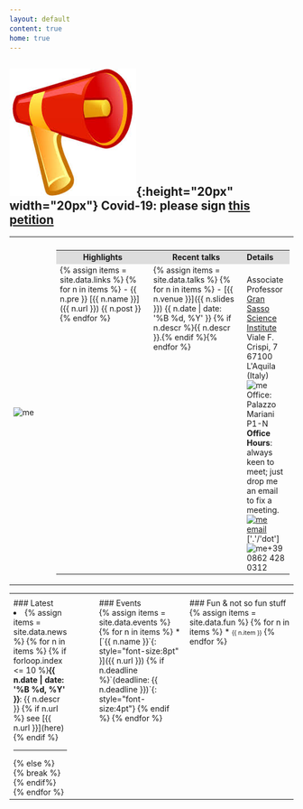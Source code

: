 ```yaml
---
layout: default
content: true
home: true
---
```



<!-- ## ![postdoc](images/news.jpeg){:height="20px" width="20px"} Post-doc position available; deadline 8 July 2021. See [details](https://www.gssi.it/communication/announcements/item/12549-postdoctoral-research-fellowship-june-2021) and get in touch if interested. -->
## ![news](images/news.jpeg){:height="20px" width="20px"} Covid-19: please sign [this petition](https://noprofitonpandemic.eu/)

<table>
  <tr>
    <th style="width:15; text-align:left"></th>
    <th style="width:85%; text-align:center"></th>
  </tr>
 <tr>
 <td>
 <div>
     <img alt="me" src="/home/images/me.jpg" width="85%" />
 </div>
 </td>
 <td>
 <table>
  <tr>
    <th style="width:40%; background:#dddddd; text-align:center">Highlights</th>
    <th style="width:40%; background:#dddddd; text-align:center">Recent talks</th>
    <th style="width:20%; background:#dddddd; text-align:left">Details</th>
  </tr>
  <tr>
<td class="quicklinks" valign="top" markdown="1">
{% assign items = site.data.links %}
{% for n in items %}
- {{ n.pre }} [{{ n.name }}]({{ n.url }}) {{ n.post }}{% endfor %}
</td>
<td class="mkd" valign="top" markdown="1">
{% assign items = site.data.talks %}
{% for n in items %}
- <span class="tooltip">[{{ n.venue }}]({{ n.slides }}) {{ n.date  | date: '%B %d, %Y' }}
  <span class="tooltiptext">{% if n.descr %}{{ n.descr }}.{% endif %}</span></span>{% endfor %}
</td>
<td class="mkd" valign="top">
    <br/>Associate Professor
	<br/><a href="https://www.gssi.it">Gran Sasso Science Institute</a>
	<br/>Viale F. Crispi, 7
	<br/>67100 L'Aquila (Italy)
	<br/><img alt="me" src="/home/images/office.jpg" width="10%" />Office: Palazzo Mariani P1-N
	<br/><b>Office Hours</b>: always keen to meet; just drop me an email to fix a meeting.
	<br/><a href="mailto:emiliodottuosto@gssi.it"><img alt="me" src="/home/images/email.jpg" width="20%" />email</a> ['.'/'dot']
	<br/><img alt="me" src="/home/images/phone.png" width="10%" />+39 0862 428 0312
  </td>
  </tr>
</table>
 </td>
 </tr>
 </table>

<!-- ## Teaching -->
<!-- I usually teach -->
<!-- - Modelling and Verification of Reactive Systems -->
<!-- - Formal Behavioural Specifications -->

<table>
  <tr>
    <th style="width:20%; text-align:left"></th>
    <th style="width:35%; text-align:left"></th>
    <th style="width:45%; text-align:left"></th>
  </tr>
  <tr>
    <td valign="top" markdown="1" style="padding-right: 50px;">
### Latest
<div markdown="1" class="scroll">
<li>{% assign items = site.data.news %}
{% for n in items %}
{% if forloop.index <= 10 %}<b>{{ n.date | date: '%B %d, %Y' }}</b>: {{ n.descr }} {% if n.url %} see [{{ n.url }}](here) {% endif %}<hr>
{% else %} {% break %} {% endif%}
{% endfor %}
</li>
</div>
</td>
<td valign="top" markdown="1">
### Events
<div markdown="1" class="fun">
{% assign items = site.data.events %}
{% for n in items %} * [`{{ n.name }}`{: style="font-size:8pt" }]({{ n.url }}) {% if n.deadline %}`(deadline: {{ n.deadline }})`{: style="font-size:4pt"} {% endif %}
{% endfor %}
</div>
</td>
<td valign="top" markdown="1">
### Fun & not so fun stuff
<div markdown="1" class="fun">
{% assign items = site.data.fun %}
{% for n in items %} * <span style="font-size:8pt">{{ n.item }}</span>
{% endfor %}
</div>
</td>
</tr>
</table>

[comment]: <> (Keywords: Formal methods, behavioural specifications, choreographies, models of concurrency and distributions)
